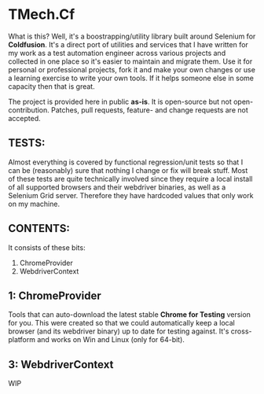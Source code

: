# TMech.Cf

What is this? Well, it's a boostrapping/utility library built around Selenium for **Coldfusion**. It's a direct port of utilities and services that I have written for my work as a test automation engineer across various projects and collected in one place so it's easier to maintain and migrate them. Use it for personal or professional projects, fork it and make your own changes or use a learning exercise to write your own tools. If it helps someone else in some capacity then that is great.

The project is provided here in public **as-is**. It is open-source but not open-contribution. Patches, pull requests, feature- and change requests are not accepted.
## TESTS:

Almost everything is covered by functional regression/unit tests so that I can be (reasonably) sure that nothing I change or fix will break stuff. Most of these tests are quite technically involved since they require a local install of all supported browsers and their webdriver binaries, as well as a Selenium Grid server. Therefore they have hardcoded values that only work on my machine.

## CONTENTS:

It consists of these bits:
1. ChromeProvider
1. WebdriverContext
## 1: ChromeProvider

Tools that can auto-download the latest stable **Chrome for Testing** version for you. This were created so that we could automatically keep a local browser (and its webdriver binary) up to date for testing against. It's cross-platform and works on Win and Linux (only for 64-bit).

## 3: WebdriverContext

WIP